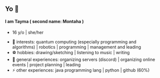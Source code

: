 ## Yo 👾

#### I am Tayma ( second name: Montaha )
* 16 y/o | she/her

- 🔭 interests: quantum computing (especially programming and algorithms) | robotics | programming | management and leading
- ⚽ hobbies: drawing/sketching | listening to music | writing
- 💼 general experiences: organizing servers (discord) | organizing online events | project planning | leading 
- ⚡ other experiences: java programming lang | python | github (60%)
